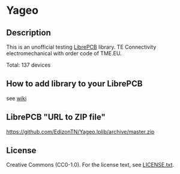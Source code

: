 # Yageo

## Description

This is an unofficial testing [LibrePCB](https://librepcb.org) library. 
TE Connectivity electromechanical with order code of TME.EU.

Total: 137 devices


## How to add library to your LibrePCB
see [wiki](../../wiki/)


## LibrePCB "URL to ZIP file"
https://github.com/EdizonTN/Yageo.lplib/archive/master.zip


## License

Creative Commons (CC0-1.0). For the license text, see [LICENSE.txt](LICENSE.txt).
